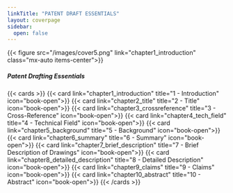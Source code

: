 ```yaml
---
linkTitle: "PATENT DRAFT ESSENTIALS"
layout: coverpage
sidebar:
  open: false
---
```


{{< figure src="/images/cover5.png" link="chapter1_introduction" class="mx-auto items-center">}}

<div class="d-flex flex-column justify-content-center">
              <h5 class="fw-bold display-6  text-center ">Patent Drafting Essentials</h3>
</div>

{{< cards >}}
  {{< card link="chapter1_introduction" title="1 - Introduction" icon="book-open">}}
  {{< card link="chapter2_title" title="2 - Title" icon="book-open">}}
  {{< card link="chapter3_crossreference" title="3 - Cross-Reference" icon="book-open">}}
  {{< card link="chapter4_tech_field" title="4 - Technical Field" icon="book-open">}}
  {{< card link="chapter5_background" title="5 - Background" icon="book-open">}}
  {{< card link="chapter6_summary" title="6 - Summary" icon="book-open">}}
  {{< card link="chapter7_brief_description" title="7 - Brief Description of Drawings" icon="book-open">}}
  {{< card link="chapter8_detailed_description" title="8 - Detailed Description" icon="book-open">}}
  {{< card link="chapter9_claims" title="9 - Claims" icon="book-open">}}
  {{< card link="chapter10_abstract" title="10 - Abstract" icon="book-open">}}
{{< /cards >}}





